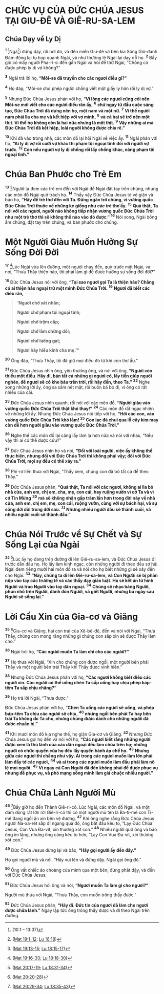 # CHỨC VỤ CỦA ÐỨC CHÚA JESUS TẠI GIU-ÐÊ VÀ GIÊ-RU-SA-LEM

## Chúa Dạy về Ly Dị
<sup><b>1</b></sup> [^1@-4469df03-de1f-4a78-ac8a-d7033f359f2b]Ngà[^2@-4469df03-de1f-4a78-ac8a-d7033f359f2b]i đứng dậy, rời nơi đó, và đến miền Giu-đê và bên kia Sông Giô-đanh. Ðám đông lại tụ họp quanh Ngài, và như thường lệ Ngài lại dạy dỗ họ. <sup><b>2</b></sup> Bấy giờ có mấy người Pha-ri-si đến gần Ngài và hỏi để thử Ngài, “Chồng có được phép ly dị vợ không?”

<sup><b>3</b></sup> Ngài trả lời họ, **“Môi-se đã truyền cho các ngươi điều gì?”**

<sup><b>4</b></sup> Họ đáp, “Môi-se cho phép người chồng viết một giấy ly hôn rồi ly dị vợ.”

<sup><b>5</b></sup> Nhưng Ðức Chúa Jesus phán với họ, **“Vì lòng các ngươi cứng cỏi nên Môi-se mới viết cho các ngươi điều răn ấy,** <sup><b>6</b></sup> **chứ ngay từ đầu cuộc sáng tạo, Ðức Chúa Trời đã dựng nên họ, một nam và một nữ.** <sup><b>7</b></sup> **Vì thế người nam phải lìa cha mẹ và kết hiệp với vợ mình,** <sup><b>8</b></sup> **và cả hai sẽ trở nên một thịt. Vì thế họ không còn là hai nữa nhưng là một thịt.** <sup><b>9</b></sup> **Vậy những ai mà Ðức Chúa Trời đã kết hiệp, loài người không được chia rẽ.”**

<sup><b>10</b></sup> Khi đã vào trong nhà, các môn đồ lại hỏi Ngài về việc ấy. <sup><b>11</b></sup> Ngài phán với họ, **“Ai ly dị vợ rồi cưới vợ khác thì phạm tội ngoại tình đối với người vợ trước.** <sup><b>12</b></sup> **Còn nếu người vợ ly dị chồng rồi lấy chồng khác, nàng phạm tội ngoại tình.”**


# Chúa Ban Phước cho Trẻ Em
<sup><b>13</b></sup> [^3@-4469df03-de1f-4a78-ac8a-d7033f359f2b]Người ta đem các trẻ em đến với Ngài để Ngài đặt tay trên chúng, nhưng các môn đồ Ngài quở trách họ. <sup><b>14</b></sup> Thấy vậy Ðức Chúa Jesus tỏ vẻ giận và bảo họ, **“Hãy để trẻ thơ đến với Ta. Ðừng ngăn trở chúng, vì vương quốc Ðức Chúa Trời thuộc về những kẻ giống như các trẻ thơ ấy.** <sup><b>15</b></sup> **Quả thật, Ta nói với các ngươi, người nào không tiếp nhận vương quốc Ðức Chúa Trời như một trẻ thơ thì sẽ không thể nào vào đó được.”** <sup><b>16</b></sup> Nói xong, Ngài bồng ẵm chúng, đặt tay trên chúng, và ban phước cho chúng.


# Một Người Giàu Muốn Hưởng Sự Sống Ðời Ðời
<sup><b>17</b></sup> [^4@-4469df03-de1f-4a78-ac8a-d7033f359f2b]Lúc Ngài vừa lên đường, một người chạy đến, quỳ trước mặt Ngài, và nói, “Thưa Thầy thiện hảo, tôi phải làm gì để được hưởng sự sống đời đời?”

<sup><b>18</b></sup> Ðức Chúa Jesus nói với ông, **“Tại sao ngươi gọi Ta là thiện hảo? Chẳng có ai thiện hảo ngoại trừ một mình Ðức Chúa Trời.** <sup><b>19</b></sup> **Ngươi đã biết các điều răn,**


> **‘Ngươi chớ sát nhân;**
> 
> **Ngươi chớ phạm tội ngoại tình;**
> 
> **Ngươi chớ trộm cắp;**
> 
> **Ngươi chớ làm chứng dối;**
> 
> **Ngươi chớ lường gạt;**
> 
> **Ngươi hãy hiếu kính cha mẹ.’”**
>

<sup><b>20</b></sup> Ông đáp, “Thưa Thầy, tôi đã giữ mọi điều đó từ khi còn thơ ấu.”

<sup><b>21</b></sup> Ðức Chúa Jesus nhìn ông, yêu thương ông, và nói với ông, **“Ngươi còn thiếu một điều. Hãy đi, bán tất cả những gì ngươi có, lấy tiền giúp người nghèo, để ngươi sẽ có kho báu trên trời, rồi hãy đến, theo Ta.”** <sup><b>22</b></sup> Nghe xong những lời ấy, ông sa sầm nét mặt, rồi buồn bã bỏ đi, vì ông có rất nhiều của cải.

<sup><b>23</b></sup> Ðức Chúa Jesus nhìn quanh, rồi nói với các môn đồ, **“Người giàu vào vương quốc Ðức Chúa Trời thật khó thay!”** <sup><b>24</b></sup> Các môn đồ rất ngạc nhiên về những lời ấy. Nhưng Ðức Chúa Jesus nói tiếp với họ, **“Hỡi các con, vào vương quốc Ðức Chúa Trời khó lắm!** <sup><b>25</b></sup> **Con lạc đà chui qua lỗ cây kim may còn dễ hơn người giàu vào vương quốc Ðức Chúa Trời.”**

<sup><b>26</b></sup> Nghe thế các môn đồ lại càng lấy làm lạ hơn nữa và nói với nhau, “Nếu vậy thì ai có thể được cứu?”

<sup><b>27</b></sup> Ðức Chúa Jesus nhìn họ và nói, **“Ðối với loài người, việc ấy không thể thực hiện, nhưng đối với Ðức Chúa Trời thì không phải vậy; đối với Ðức Chúa Trời, mọi sự đều có thể xảy ra.”**

<sup><b>28</b></sup> Phi-rơ liền thưa với Ngài, “Thầy xem, chúng con đã bỏ tất cả để theo Thầy.”

<sup><b>29</b></sup> Ðức Chúa Jesus phán, **“Quả thật, Ta nói với các ngươi, không ai lìa bỏ nhà cửa, anh em, chị em, cha, mẹ, con cái, hay ruộng vườn vì cớ Ta và vì cớ Tin Mừng** <sup><b>30</b></sup> **mà sẽ không nhận gấp trăm lần hơn trong đời này về nhà cửa, anh em, chị em, mẹ, con cái, ruộng vườn, cùng với sự bách hại, và sự sống đời đời trong đời sau.** <sup><b>31</b></sup> **Nhưng nhiều người đầu sẽ thành cuối, và nhiều người cuối sẽ thành đầu.”**


# Chúa Nói Trước về Sự Chết và Sự Sống Lại của Ngài
<sup><b>32</b></sup> [^5@-4469df03-de1f-4a78-ac8a-d7033f359f2b]Lúc ấy họ đang trên đường đi lên Giê-ru-sa-lem, và Ðức Chúa Jesus đi trước dẫn đầu họ. Họ lấy làm kinh ngạc, còn những người đi theo đều sợ hãi. Ngài đem riêng mười hai môn đồ ra và nói cho họ biết những gì sẽ xảy đến cho Ngài. <sup><b>33</b></sup> **“Này, chúng ta đi lên Giê-ru-sa-lem, và Con Người sẽ bị phản nộp vào tay các trưởng tế và các thầy dạy giáo luật. Họ sẽ kết án tử hình Người và trao Người vào tay dân ngoại.** <sup><b>34</b></sup> **Chúng sẽ nhạo báng Người, phun nhổ trên Người, đánh đòn Người, và giết Người, nhưng ba ngày sau Người sẽ sống lại.”**


# Lời Cầu Xin của Gia-cơ và Giăng
<sup><b>35</b></sup> [^6@-4469df03-de1f-4a78-ac8a-d7033f359f2b]Gia-cơ và Giăng, hai con trai của Xê-bê-đê, đến và nói với Ngài, “Thưa Thầy, chúng con mong rằng những gì chúng con sắp xin sẽ được Thầy làm cho.”

<sup><b>36</b></sup> Ngài hỏi họ, **“Các ngươi muốn Ta làm chi cho các ngươi?”**

<sup><b>37</b></sup> Họ thưa với Ngài, “Xin cho chúng con được ngồi, một người bên phải Thầy và một người bên trái Thầy khi Thầy được vinh hiển.”

<sup><b>38</b></sup> Nhưng Ðức Chúa Jesus phán với họ, **“Các ngươi không biết điều các ngươi xin. Các ngươi có thể uống chén Ta sắp uống hay chịu phép báp-têm Ta sắp chịu chăng?”**

<sup><b>39</b></sup> Họ trả lời Ngài, “Thưa được.”

Ðức Chúa Jesus phán với họ, **“Chén Ta uống các ngươi sẽ uống, và phép báp-têm Ta chịu các ngươi sẽ chịu,** <sup><b>40</b></sup> **nhưng ngồi bên phải Ta hay bên trái Ta không do Ta cho, nhưng chúng được dành cho những người đã được chuẩn bị.”**

<sup><b>41</b></sup> Khi mười môn đồ kia nghe thế, họ giận Gia-cơ và Giăng. <sup><b>42</b></sup> Nhưng Ðức Chúa Jesus gọi họ đến và nói với họ, **“Các ngươi biết rằng những người được xem là thủ lãnh của các dân ngoại đều làm chúa trên họ; những người có chức quyền của họ đều lấy quyền hành áp chế họ.** <sup><b>43</b></sup> **Nhưng giữa các ngươi thì chẳng như vậy. Ai trong các ngươi muốn làm lớn phải làm đầy tớ các ngươi,** <sup><b>44</b></sup> **và ai trong các ngươi muốn làm đầu phải làm nô lệ mọi người.** <sup><b>45</b></sup> **Vì ngay cả Con Người đã đến không phải để được phục vụ nhưng để phục vụ, và phó mạng sống mình làm giá chuộc nhiều người.”**


# Chúa Chữa Lành Người Mù
<sup><b>46</b></sup> [^7@-4469df03-de1f-4a78-ac8a-d7033f359f2b]Bấy giờ họ đến Thành Giê-ri-cô. Lúc Ngài, các môn đồ Ngài, và một đám đông rất lớn rời Giê-ri-cô thì có một người mù tên là Ba-ti-mê con Ti-mê đang ngồi ăn xin bên vệ đường. <sup><b>47</b></sup> Khi ông nghe rằng Ðức Chúa Jesus người Na-xa-rét sắp đi ngang qua đó, ông bắt đầu kêu to, “Lạy Ðức Chúa Jesus, Con Vua Ða-vít, xin thương xót con.” <sup><b>48</b></sup> Nhiều người quở ông và bảo ông im lặng, nhưng ông càng kêu to hơn, “Lạy Con Vua Ða-vít, xin thương xót con.”

<sup><b>49</b></sup> Ðức Chúa Jesus dừng lại và bảo, **“Hãy gọi người ấy đến đây.”**

Họ gọi người mù và nói, “Hãy vui lên và đứng dậy. Ngài gọi ông đó.”

<sup><b>50</b></sup> Ông vất chiếc áo choàng của mình qua một bên, đứng phắt dậy, và đến với Ðức Chúa Jesus.

<sup><b>51</b></sup> Ðức Chúa Jesus hỏi ông và nói, **“Ngươi muốn Ta làm gì cho ngươi?”**

Người mù thưa với Ngài, “Thưa Thầy, con muốn trông thấy được.”

<sup><b>52</b></sup> Ðức Chúa Jesus phán, **“Hãy đi. Ðức tin của ngươi đã làm cho ngươi được chữa lành.”** Ngay lập tức ông trông thấy được và đi theo Ngài trên đường.

[^1@-4469df03-de1f-4a78-ac8a-d7033f359f2b]: (10:1 – 13:37)
[^2@-4469df03-de1f-4a78-ac8a-d7033f359f2b]: ([Mat 19:1-12](/passage/?search=Matt.19.1-Matt.19.12\&version=BD2011); [Lu 16:18](/passage/?search=Luke.16.18\&version=BD2011))
[^3@-4469df03-de1f-4a78-ac8a-d7033f359f2b]: ([Mat 19:13-15](/passage/?search=Matt.19.13-Matt.19.15\&version=BD2011); [Lu 18:15-17](/passage/?search=Luke.18.15-Luke.18.17\&version=BD2011))
[^4@-4469df03-de1f-4a78-ac8a-d7033f359f2b]: ([Mat 19:16-30](/passage/?search=Matt.19.16-Matt.19.30\&version=BD2011); [Lu 18:18-30](/passage/?search=Luke.18.18-Luke.18.30\&version=BD2011))
[^5@-4469df03-de1f-4a78-ac8a-d7033f359f2b]: ([Mat 20:17-19](/passage/?search=Matt.20.17-Matt.20.19\&version=BD2011); [Lu 18:31-34](/passage/?search=Luke.18.31-Luke.18.34\&version=BD2011))
[^6@-4469df03-de1f-4a78-ac8a-d7033f359f2b]: ([Mat 20:20-28](/passage/?search=Matt.20.20-Matt.20.28\&version=BD2011))
[^7@-4469df03-de1f-4a78-ac8a-d7033f359f2b]: ([Mat 20:29-34](/passage/?search=Matt.20.29-Matt.20.34\&version=BD2011); [Lu 18:35-43](/passage/?search=Luke.18.35-Luke.18.43\&version=BD2011))